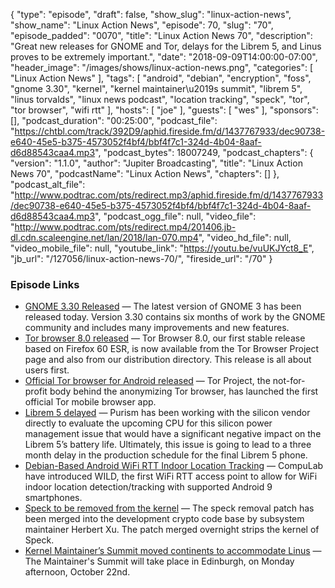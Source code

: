 {
  "type": "episode",
  "draft": false,
  "show_slug": "linux-action-news",
  "show_name": "Linux Action News",
  "episode": 70,
  "slug": "70",
  "episode_padded": "0070",
  "title": "Linux Action News 70",
  "description": "Great new releases for GNOME and Tor, delays for the Librem 5, and Linus proves to be extremely important.",
  "date": "2018-09-09T14:00:00-07:00",
  "header_image": "/images/shows/linux-action-news.png",
  "categories": [
    "Linux Action News"
  ],
  "tags": [
    "android",
    "debian",
    "encryption",
    "foss",
    "gnome 3.30",
    "kernel",
    "kernel maintainer\u2019s summit",
    "librem 5",
    "linus torvalds",
    "linux news podcast",
    "location tracking",
    "speck",
    "tor",
    "tor browser",
    "wifi rtt"
  ],
  "hosts": [
    "joe"
  ],
  "guests": [
    "wes"
  ],
  "sponsors": [],
  "podcast_duration": "00:25:00",
  "podcast_file": "https://chtbl.com/track/392D9/aphid.fireside.fm/d/1437767933/dec90738-e640-45e5-b375-4573052f4bf4/bbf4f7c1-324d-4b04-8aaf-d6d88543caa4.mp3",
  "podcast_bytes": 18007249,
  "podcast_chapters": {
    "version": "1.1.0",
    "author": "Jupiter Broadcasting",
    "title": "Linux Action News 70",
    "podcastName": "Linux Action News",
    "chapters": []
  },
  "podcast_alt_file": "http://www.podtrac.com/pts/redirect.mp3/aphid.fireside.fm/d/1437767933/dec90738-e640-45e5-b375-4573052f4bf4/bbf4f7c1-324d-4b04-8aaf-d6d88543caa4.mp3",
  "podcast_ogg_file": null,
  "video_file": "http://www.podtrac.com/pts/redirect.mp4/201406.jb-dl.cdn.scaleengine.net/lan/2018/lan-070.mp4",
  "video_hd_file": null,
  "video_mobile_file": null,
  "youtube_link": "https://youtu.be/vuUKJYct8_E",
  "jb_url": "/127056/linux-action-news-70/",
  "fireside_url": "/70"
}


### Episode Links

  * [GNOME 3.30 Released](https://www.gnome.org/news/2018/09/gnome-3-30-released/ "GNOME 3.30 Released") — The latest version of GNOME 3 has been released today. Version 3.30 contains six months of work by the GNOME community and includes many improvements and new features.
  * [Tor browser 8.0 released](https://blog.torproject.org/new-release-tor-browser-80 "Tor browser 8.0 released") — Tor Browser 8.0, our first stable release based on Firefox 60 ESR, is now available from the Tor Browser Project page and also from our distribution directory. This release is all about users first.
  * [Official Tor browser for Android released](https://venturebeat.com/2018/09/07/tor-gets-its-first-official-mobile-browser/ "Official Tor browser for Android released") — Tor Project, the not-for-profit body behind the anonymizing Tor browser, has launched the first official Tor mobile browser app.
  * [Librem 5 delayed](https://puri.sm/posts/2018-09-librem5-hardware-roadmap-announcement/ "Librem 5 delayed") — Purism has been working with the silicon vendor directly to evaluate the upcoming CPU for this silicon power management issue that would have a significant negative impact on the Librem 5’s battery life. Ultimately, this issue is going to lead to a three month delay in the production schedule for the final Librem 5 phone.
  * [Debian-Based Android WiFi RTT Indoor Location Tracking](https://www.phoronix.com/scan.php?page=news_item&px=CompuLab-WILD-WiFi-Tracking "Debian-Based Android WiFi RTT Indoor Location Tracking") — CompuLab have introduced WILD, the first WiFi RTT access point to allow for WiFi indoor location detection/tracking with supported Android 9 smartphones.
  * [Speck to be removed from the kernel](https://www.phoronix.com/scan.php?page=news_item&px=Speck-Dropping-Next-Kernel "Speck to be removed from the kernel") — The speck removal patch has been merged into the development crypto code base by subsystem maintainer Herbert Xu. The patch merged overnight strips the kernel of Speck. 
  * [Kernel Maintainer’s Summit moved continents to accommodate Linus](https://lists.linuxfoundation.org/pipermail/ksummit-discuss/2018-September/005308.html "Kernel Maintainer’s Summit moved continents to accommodate Linus") — The Maintainer's Summit will take place in Edinburgh, on Monday afternoon, October 22nd.


